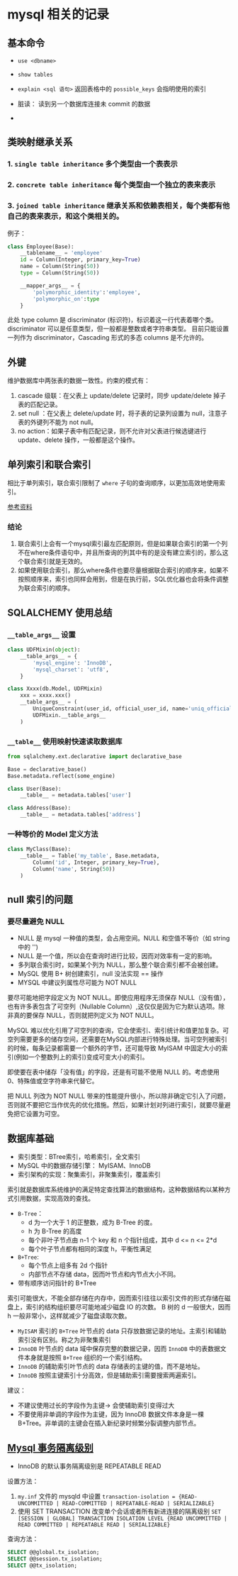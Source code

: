 # mysql 相关的记录

## 基本命令

+ `use <dbname>`
+ `show tables`
+ `explain <sql 语句>` 返回表格中的 `possible_keys` 会指明使用的索引

+ 脏读： 读到另一个数据库连接未 commit 的数据
+ 
## 类映射继承关系

### 1. `single table inheritance` 多个类型由一个表表示

### 2.  `concrete table inheritance` 每个类型由一个独立的表来表示

### 3.  `joined table inheritance` 继承关系和依赖表相关，每个类都有他自己的表来表示，和这个类相关的。

例子：

```python
class Employee(Base):
    __tablename__ = 'employee'
    id = Column(Integer, primary_key=True)
    name = Column(String(50))
    type = Column(String(50))

    __mapper_args__ = {
        'polymorphic_identity':'employee',
        'polymorphic_on':type
    }
```

此处 type column 是 discriminator (标识符)，标识着这一行代表着哪个类。 discriminator 可以是任意类型，但一般都是整数或者字符串类型。
目前只能设置一列作为 discriminator，Cascading 形式的多态 columns 是不允许的。

## 外键

维护数据库中两张表的数据一致性。约束的模式有：

1. cascade 级联：在父表上 update/delete 记录时，同步 update/delete 掉子表的匹配记录。
1. set null ：在父表上 delete/update 时，将子表的记录列设置为 null，注意子表的外键列不能为 not null。
1. no action：如果子表中有匹配记录，则不允许对父表进行候选键进行 update、delete 操作，一般都是这个操作。

## 单列索引和联合索引

相比于单列索引，联合索引限制了 `where` 子句的查询顺序，以更加高效地使用索引。

[参考资料](https://my.oschina.net/857359351/blog/658668)

### 结论

1. 联合索引上会有一个mysql索引最左匹配原则，但是如果联合索引的第一个列不在where条件语句中，并且所查询的列其中有的是没有建立索引的，那么这个联合索引就是无效的。
1. 如果使用联合索引，那么where条件也要尽量根据联合索引的顺序来，如果不按照顺序来，索引也同样会用到，但是在执行前，SQL优化器也会将条件调整为联合索引的顺序。

## SQLALCHEMY 使用总结

### `__table_args__` 设置

```python
class UDFMixin(object):
    __table_args__ = {
        'mysql_engine': 'InnoDB',
        'mysql_charset': 'utf8',
    }

class Xxxx(db.Model, UDFMixin)
    xxx = xxxx.xxx()
    __table_args__ = (
        UniqueConstraint(user_id, official_user_id, name='uniq_official_user_id_ref'),
        UDFMixin.__table_args__
    )
```

### `__table__` 使用映射快速读取数据库

```python
from sqlalchemy.ext.declarative import declarative_base

Base = declarative_base()
Base.metadata.reflect(some_engine)

class User(Base):
    __table__ = metadata.tables['user']

class Address(Base):
    __table__ = metadata.tables['address']
```

### 一种等价的 Model 定义方法

```python
class MyClass(Base):
    __table__ = Table('my_table', Base.metadata,
        Column('id', Integer, primary_key=True),
        Column('name', String(50))
    )
```

## null 索引的问题

### 要尽量避免 NULL

+ NULL 是 mysql 一种值的类型，会占用空间。NULL 和空值不等价（如 string 中的 '')
+ NULL 是一个值，所以会在查询时进行比较，因而对效率有一定的影响。
+ 多列联合索引时，如果某个列为 NULL，那么整个联合索引都不会被创建。
+ MySQL 使用 B+ 树创建索引，null 没法实现 == 操作
+ MYSQL 中建议列属性尽可能为 NOT NULL

要尽可能地把字段定义为 NOT NULL。即使应用程序无须保存 NULL（没有值），也有许多表包含了可空列（Nullable Column）,这仅仅是因为它为默认选项。除非真的要保存 NULL，否则就把列定义为 NOT NULL。

MySQL 难以优化引用了可空列的查询，它会使索引、索引统计和值更加复杂。可空列需要更多的储存空间，还需要在MySQL内部进行特殊处理。当可空列被索引的时候，每条记录都需要一个额外的字节，还可能导致 MyISAM 中固定大小的索引(例如一个整数列上的索引)变成可变大小的索引。

即使要在表中储存「没有值」的字段，还是有可能不使用 NULL 的。考虑使用 0、特殊值或空字符串来代替它。

把 NULL 列改为 NOT NULL 带来的性能提升很小，所以除非确定它引入了问题，否则就不要把它当作优先的优化措施。然后，如果计划对列进行索引，就要尽量避免把它设置为可空。

## 数据库基础

+ 索引类型：BTree索引，哈希索引，全文索引
+ MySQL 中的数据存储引擎： MyISAM、InnoDB
+ 索引架构的实现：聚集索引，非聚集索引，覆盖索引

索引就是数据库系统维护的满足特定查找算法的数据结构，这种数据结构以某种方式引用数据，实现高效的查找。

+ `B-Tree`：
  + d 为一个大于 1 的正整数，成为 B-Tree 的度。
  + h 为 B-Tree 的高度
  + 每个非叶子节点由 n-1 个 key 和 n 个指针组成，其中 d <= n <= 2*d
  + 每个叶子节点都有相同的深度 h，平衡性满足
+ `B+Tree`:
  + 每个节点上组多有 2d 个指针
  + 内部节点不存储 data，因而叶节点和内节点大小不同。
+ 带有顺序访问指针的 B+Tree

索引可能很大，不能全部存储在内存中，因而索引往往以索引文件的形式存储在磁盘上，索引的结构组织要尽可能地减少磁盘 IO 的次数。
B 树的 d 一般很大，因而 h 一般非常小，这样就减少了磁盘读取次数。

+ `MyISAM` 索引的 `B+Tree` 叶节点的 data 只存放数据记录的地址。主索引和辅助索引没有区别。称之为非聚集索引
+ `InnoDB` 叶节点的 data 域中保存完整的数据记录，因而 `InnoDB` 中的表数据文件本身就是按照 `B+Tree` 组织的一个索引结构。
+ `InnoDB` 的辅助索引叶节点的 data 存储表的主键的值，而不是地址。
+ `InnoDB` 按照主键索引十分高效，但是辅助索引需要搜索两遍索引。

建议：

+ 不建议使用过长的字段作为主键-> 会使辅助索引变得过大
+ 不要使用非单调的字段作为主键，因为 InnoDB 数据文件本身是一棵 B+Tree。非单调的主键会在插入新纪录时频繁分裂调整内部节点。

## [Mysql 事务隔离级别](http://www.cnblogs.com/zhoujinyi/p/3437475.html)

+ InnoDB 的默认事务隔离级别是 REPEATABLE READ

设置方法：

1. `my.inf` 文件的 mysqld 中设置 `transaction-isolation = {READ-UNCOMMITTED | READ-COMMITTED | REPEATABLE-READ | SERIALIZABLE}`
1. 使用 SET TRANSACTION 改变单个会话或者所有新进连接的隔离级别 `SET [SESSION | GLOBAL] TRANSACTION ISOLATION LEVEL {READ UNCOMMITTED | READ COMMITTED | REPEATABLE READ | SERIALIZABLE}`

查询方法：

```sql
SELECT @@global.tx_isolation;
SELECT @@session.tx_isolation;
SELECT @@tx_isolation;
```


